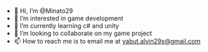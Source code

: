- 👋 Hi, I’m @Minato29
- 👀 I’m interested in game development
- 🌱 I’m currently learning c# and unity
- 💞️ I’m looking to collaborate on my game project
- 📫 How to reach me is to email me at yabut.alvin29x@gmail.com

<!---
Minato29/Minato29 is a ✨ special ✨ repository because its `README.md` (this file) appears on your GitHub profile.
You can click the Preview link to take a look at your changes.
--->
